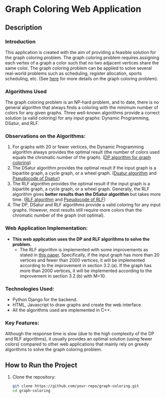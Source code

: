 # Graph Coloring Web Application

## Description

### Introduction

This application is created with the aim of providing a feasible solution for the graph coloring problem. The graph coloring problem requires assigning each vertex of a graph a color such that no two adjacent vertices share the same color. The graph coloring problem can be applied to solve several real-world problems such as scheduling, register allocation, sports scheduling, etc. (See [here](https://en.wikipedia.org/wiki/Graph_coloring) for more details on the graph coloring problem).

### Algorithms Used

The graph coloring problem is an NP-hard problem, and to date, there is no general algorithm that always finds a coloring with the minimum number of colors for any given graphs. Three well-known algorithms provide a correct solution (a valid coloring) for any input graphs: Dynamic Programming, DSatur, and RLF.

### Observations on the Algorithms:
1. For graphs with 20 or fewer vertices, the Dynamic Programming algorithm always provides the optimal result (the number of colors used equals the chromatic number of the graph). ([DP algorithm for graph coloring](https://www.cs.helsinki.fi/u/jwkangas/presentations/slides-eea.pdf))
2. The DSatur algorithm provides the optimal result if the input graph is a bipartite graph, a cycle graph, or a wheel graph. ([Dsatur algorithm](https://en.wikipedia.org/wiki/DSatur) and [Pseudocode of Dsatur](https://arxiv.org/pdf/2108.09329))
3. The RLF algorithm provides the optimal result if the input graph is a bipartite graph, a cycle graph, or a wheel graph. Generally, the RLF algorithm gives **better results than the DSatur algorithm** but takes more time. ([RLF algorithm](https://en.wikipedia.org/wiki/Recursive_largest_first_algorithm) and [Pseudocode of RLF](https://arxiv.org/pdf/2108.09329))
4. The DP, DSatur and RLF algorithms provide a valid coloring for any input graphs. However, most results still require more colors than the chromatic number of the graph (not optimal).

### Web Application Implementation:
- **This web application uses the DP and RLF algorithms to solve the problem.**
  - The RLF algorithm is implemented with some improvements as stated in [this paper](https://www.gerad.ca/~alainh/RLFPaper.pdf). Specifically, if the input graph has more than 20 vertices and fewer than 2000 vertices, it will be implemented according to the improvement in section 3.2.(a). If the graph has more than 2000 vertices, it will be implemented according to the improvement in section 3.2.(b) with M=10.

### Technologies Used:
- Python Django for the backend.
- HTML, Javascript to draw graphs and create the web interface.
- All the algorithms used are implemented in C++.

### Key Features:
Although the response time is slow (due to the high complexity of the DP and RLF algorithms), it usually provides an optimal solution (using fewer colors) compared to other web applications that mainly rely on greedy algorithms to solve the graph coloring problem.

## How to Run the Project
1. Clone the repository:
   ```bash
   git clone https://github.com/your-repo/graph-coloring.git
   cd graph-coloring
